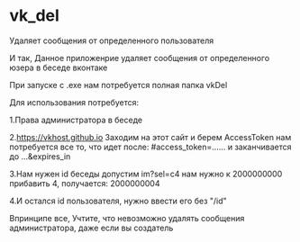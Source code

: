 # vk_del  
Удаляет сообщения от определенного пользователя  
  
И так, Данное приложенрие удаляет сообщения от определенного юзера в беседе вконтаке  

При запуске с .exe нам потребуется полная папка vkDel  
  
Для использования потребуется:  
  
1.Права администратора в беседе  
  
2.https://vkhost.github.io Заходим на этот сайт и берем AccessToken нам потребуется все то, что идет после: #access_token=...... и заканчивается до ...&expires_in 
  
3.Нам нужен id беседы допустим im?sel=c4 нам нужно к 2000000000 прибавить 4, получается: 2000000004  
  
4.И остался id пользователя, нужно ввести его без "/id"  
  
  
Впринципе все, Учтите, что невозможно удалять сообщения администратора, даже если вы создатель  
